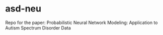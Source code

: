 # asd-neu
Repo for the paper: Probabilistic Neural Network Modeling: Application to Autism Spectrum Disorder Data
